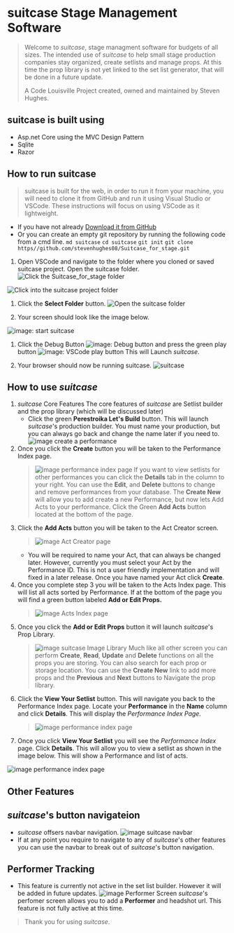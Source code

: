 # suitcase  Stage Management Software

>Welcome to *suitcase*, stage managment software for budgets of all sizes. The intended use of *suitcase* to help small stage production companies stay organized, create setlists and manage props. At this time the prop library is not yet linked to the set list generator, that will be done in a future update.
>
>A Code Louisville Project  created, owned and maintained by Steven Hughes.

## suitcase is built using
>
- Asp.net Core using the MVC Design Pattern
- Sqlite
- Razor

## How to run suitcase

> suitcase is built for the web, in order to run it from your machine, you will need to clone it from GitHub and run it using Visual Studio or VSCode. These instructions will focus on using VSCode as it lightweight.
>
- If you have not already  [Download it from GitHub](https//github.com/stevenhughes08/Suitcase_for_stage)
- Or you can create an empty git repository by running the following code from a cmd line.
   `md suitcase`
   `cd suitcase`
   `git init`
   `git clone https//github.com/stevenhughes08/Suitcase_for_stage.git`

1. Open VSCode and navigate to the folder where you cloned or saved suitcase project. Open the suitcase folder.
![Click the Suitcase_for_stage folder](suitcase/wwwroot/images/folder1.jpg)

![Click into the suitcase project folder](suitcase/wwwroot/images/folder2.jpg)

1. Click the **Select Folder** button.
![Open the suitcase folder](suitcase/wwwroot/images/folder3.jpg)

1. Your screen should look like the image below.

![image: start suitcase](suitcase/wwwroot/images/startvscode1.jpg)

1. Click the Debug Button ![image: Debug button](suitcase/wwwroot/images/startvscode2.jpg) and press the green play button ![image: VSCode play button](wwwroot/images/startvscode3.jpg) This will Launch *suitcase*.

1. Your browser should now be running suitcase.
![suitcase](suitcase/wwwroot/images/suitcase1.jpg)

## How to use *suitcase*

1. *suitcase* Core Features
    The core features of *suitcase* are Setlist builder and the prop library (which will be discussed later)
      - Click the green **Perestroika Let's Build** button. This will launch *suitcase*'s production builder. You must name your production, but you can always go back and change the name later if you need to.
    ![image create a performance](suitcase/wwwroot/images/suitcase2.jpg)
2. Once you click the **Create** button you will be taken to the Performance Index page.
   >![image performance index page](suitcase/wwwroot/images/suitcase3.jpg)
   >If you want to view setlists for other performances you can click the **Details** tab in the column to your right. You can use the **Edit**, and **Delete** buttons to change and remove performances from your database. The **Create New** will allow you to add create a new Performance, but now lets Add Acts to your performance. Click the Green **Add Acts** button located at the bottom of the page.
3. Click the **Add Acts** button you will be taken to the Act Creator screen.
   >![image Act Creator page](suitcase/wwwroot/images/suitcase4.jpg)
   - You will be required to name your Act, that can always be changed later. However, currently you must select your Act by the Performance ID. This is not a user friendly implementation and will fixed in a later release. Once you have named your Act click **Create**.
4. Once you complete step 3 you will be taken to the Acts Index page. This will list all acts sorted by Performance. If at the bottom of the page you will find a green button labeled **Add or Edit Props.**  
   >![image Acts Index page](suitcase/wwwroot/images/suitcase5.jpg)
5. Once you click the **Add or Edit Props** button it will launch *suitcase*'s Prop Library.
   >![image suitcase Image Library](suitcase/wwwroot/images/suitcase6.jpg)
   >Much like all other screen you can perform **Create**, **Read**, **Update** and **Delete** functions on all the props you are storing. You can also search for each prop or storage location. You can use the **Create New** link to add more props and the **Previous** and **Next** buttons to Navigate the prop library.
6. Click the **View Your Setlist** button. This will navigate you back to the Performance Index page. Locate your **Performance** in the **Name** column and click **Details**. This will display the *Performance Index Page.*
    >![image performance index page](suitcase/wwwroot/images/suitcase3.jpg)
7. Once you click **View Your Setlist** you will see the *Performance Index* page. Click **Details**. This will allow you to view a setlist as shown in the image below. This will show a Performance and list of acts.

![image performance index page](suitcase/wwwroot/images/suitcase7.jpg)

## Other Features

## *suitcase*'s button navigateion

- *suitcase* offsers navbar navigation.
![image  suitcase navbar](suitcase/wwwroot/images/suitcase8.jpg)
- If at any point you require to navigate to any of *suitcase*'s other features you can use the navbar to break out of *suitcase*'s button navigation.
  
## Performer Tracking

- This feature is currently not active in the set list builder. However it will be added in future updates.
![image  Performer Screen](suitcase/wwwroot/images/suitcase9.jpg)
*suitcase*'s perfomer screen allows you to add a **Performer** and headshot url. This feature is not fully active at this time.

>Thank you for using *suitcase*.
